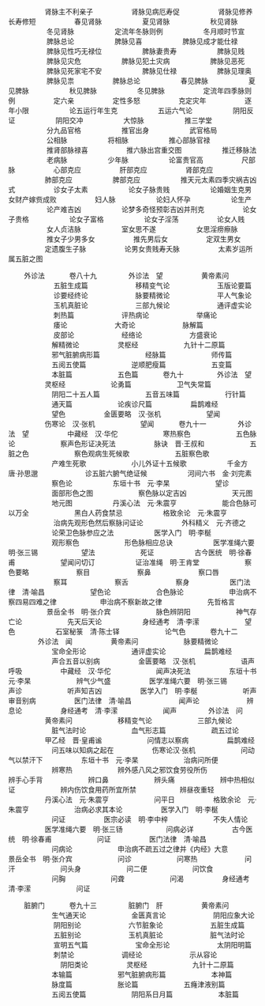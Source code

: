<!-- { "loadSidebar": true } -->
　　　　　  肾脉主不利亲子
　　　　　  肾脉见病厄寿促
　　　　　  肾脉见修养长寿修短
　　　　　  春见肾脉
　　 　　　 夏见肾脉
　　 　　　 秋见肾脉
　　 　　　 冬见肾脉
　　 　　　 定流年冬脉则例
　　 　　　 冬月顺时节宣
　　 　　　 脾脉总论
　　 　　　 脾脉见喜
　　 　　　 脾脉见成才能仕禄
　　 　　　 脾脉见性巧无禄位
　　 　　　 脾脉妻贵寿
　　 　　　 脾脉见贱
　　 　　　 脾脉见灾危
　　 　　　 脾脉见犯土灾病
　　 　　　 脾脉见恶死
　　 　　　 脾脉见死家宅不安
　　 　　　 脾脉见仕禄
　　 　　　 脾脉见理奥
　　 　　　 脾脉见祟
　　　　　  脾脉总论
　　 　　　 春见脾脉
　　 　　　 夏见脾脉
　　 　　　 秋见脾脉
　　 　　　 冬见脾脉
　　　　　  定流年四季脉则例
　　　　　  定六亲
　　　　　  定性多怒
　　　　　  克定灾年
　　　　　  逐年小限
　　 　　　 论五运行年生克
　　 　　　 五运六气论
　　 　　　 阴阳反证
　　 　　　 阴阳交冲
　　 　　　 大惊脉
　　 　　　 推三学堂
　　 　　　 分九品官格
　　 　　　 推官出身
　　 　　　 武官格局
　　 　　　 公相脉
　　 　　　 将相脉
　　 　　　 推心部脉官禄
　　 　　　 推肾部脉禄喜
　　　　　  推六脉出宫重交图
　　 　　　 推迁移脉法
　　 　　　 老病脉
　　 　　　 少年脉
　　 　　　 论富贵官高
　　　　　  尺部脉
　　　　　  心部克应
　　　　　  肝部克应
　　　　　  肾部克应
　　　　　  肺部克应
　　 　　　 脾部克应
　　 　　　 推天元太素四季灾祸吉凶式　　 　　　 诊女子太素
　　 　　　 论女子脉贵贱
　　 　　　 论婚姻生克男女财产嫁赀成败　　 　　　 妇人脉
　　 　　　 论妇人怀孕
　　 　　　 论生产
　　 　　　 论产难吉凶
　　 　　　 论梦多奇怪预彰吉凶并刑克　　 　　　 论女子贵格
　　 　　　 论女子富格
　　 　　　 论女子淫荡
　　　　　  论女人贱
　　 　　　 女人贞洁脉
　　 　　　 室女思不遂
　　 　　　 女思淫痨瘵脉
　　 　　　 推女子少男多女
　　　　　  推先男后女
　　　　　  定双生男女
　　　　　  定遗腹生子脉
　　　　　  论男女贵贱寿夭脉
　　　　　  太素岁运所属五脏之图

　　  外诊法
　　　  卷八十九
　　　　  外诊法　望
　　　　　  黄帝素问
　　　　　 　 五脏生成篇
　　　　　 　 移精变气论
　　　　　 　 玉版论要篇
　　　　　 　 诊要经终论
　　　　　 　 脉要精微论
　　　　　 　 平人气象论
　　　　　 　 玉机真脏论
　　　　　 　 三部九候论
　　　　　 　 通评虚实论
　　　　　 　 刺热篇
　　　　　 　 评热病论
　　　　　 　 举痛论
　　　　　 　 痿论
　　　　　 　 大奇论
　　　　　 　 脉解篇
　　　　　 　 皮部论
　　　　　 　 经络论
　　　　　 　 方盛衰论
　　　　　　  解精微论
　　　　　  灵枢经
　　　　　　  九针十二原篇
　　　　　　  邪气脏腑病形篇
　　　　　　  经脉篇
　　　　　　  师传篇
　　　　　　  五阅五使篇
　　　　　　  逆顺肥瘦篇
　　　　　　  五变篇
　　　　　　  本脏篇
　　　　　　  五色篇
　　　  卷九十
　　 　　 外诊法　望
　　　　　  灵枢经
　　　　　　  论勇篇
　　　　　　  卫气失常篇
　　　　　　  阴阳二十五人篇
　　　　　　  五音五味篇
　　　　　　  行针篇
　　　　　　  通天篇
　　　　　　  论疾诊尺篇
　　　　　  扁鹊难经
　　　　　　  望色
　　　　　  金匮要略　汉·张机
　　　　　　  望闻
　　　　　  伤寒论　汉·张机
　　　　　　  望闻
　　　  卷九十一
　　　　  外诊法　望
　　　　　  中藏经　汉·华佗
　　　　　　  寒热察色
　　　　　　  五色脉论
　　　　　　  察声色形证决死法
　　　　　  脉诀　晋·王叔和
　　　　　　  五脏之色
　　　　　　  察色观病生死候歌
　　　　　　  五脏察色歌
　　　　　　  产难生死歌
　　　　　　  小儿外证十五候歌
　　 　　　 千金方　唐·孙思邈
　　 　　　　 诊五脏六腑气绝证候
　　 　　　 河间六书　金·刘完素
　　　　　　  察色论
　　 　　　 东垣十书　元·李杲
　　　　　　  望诊
　　　　　　  面部形色之图
　　　　　　  察色脉以定吉凶
　　　　　　  天元图
　　　　　　  地元图
　　 　　　 丹溪心法　元·朱震亨
　　　　　　  能合色脉可以万全
　　　　　　  黑白人药食禁忌
　　 　　　 格致余论　元·朱震亨
　　 　　　　 治病先观形色然后察脉问证论　　 　　　 外科精义　元·齐德之
　　　　　　  论荣卫色脉参应之法
　　 　　　 医学入门　明·李梴
　　　　　　  观形察色
　　　　　　  形色脉相应总诀
　　 　　　 医学准绳六要　明·张三锡　　　　　　  望法
　　　　　　  死证
　　 　　　 古今医统　明·徐春甫
　　　　　　  望闻问切订
　　 　　　 证治准绳　明·王肯堂
　　　　　　 察色要略
　　 　　　　 察目
　　 　　　　 察鼻
　　 　　　　 察口唇
　　 　　　　 察耳
　　 　　　　 察舌
　　 　　　　 察身
　　 　　　 医门法律　清·喻昌
　　　　　　  望色论
　　　　　　  合色脉论
　　　　　　  申治病不察四易四难之律　　　　　　 申治病不察新故之律
　　　　　　  先哲格言
　　 　　　 景岳全书　明·张介宾
　　　　　　  脉色辨阴阳
　　　　　　  神气存亡论
　　　　　　  先天后天论
　　 　　　 身经通考　清·李潆
　　　　　　  望色
　　 　　　 石室秘箓　清·陈士铎
　　　　　　  论气色
　　　  卷九十二
　　　　  外诊法　闻
　　　　　  黄帝素问
　　　　　　  脉要精微论
　　　　　　  宝命全形论
　　　　　　  通评虚实论
　　　　　  扁鹊难经
　　　　　　  声合五音以别病
　　　　　  金匮要略　汉·张机
　　　　　　  语声呼吸
　　　　　  中藏经　汉·华佗
　　　　　　  闻声决死法
　　　　　  东垣十书　元·李杲
　　　　　　  辨气少气盛
　　　　　  医学准绳六要　明·张三锡　　　　　　  声诊
　　　　　　  听声知吉凶
　　　　　  医学入门　明·李梴
　　　　　　  听声审音别病
　　　　　  医门法律　清·喻昌
　　 　　　　 闻声论
　　 　　　　 辨息论
　　　　　  身经通考　清·李潆
　　　　　　  闻声
　　　　  外诊法　问
　　　　　  黄帝素问
　　　　　　  移精变气论
　　　　　　  三部九候论
　　　　　　  脏气法时论
　　　　　　  血气形志篇
　　　　　　  疏五过论
　　　　　  甲乙经　晋·皇甫谧
　　　　　　  问情志以察病
　　　　　  扁鹊难经
　　　　　　  问五味以知病之起在
　　　　　  伤寒论汉·张机
　　　　　　  问动气以禁汗下
　　　　　  东垣十书　元·李杲
　　　　　　  治病问所便
　　　　　　  辨寒热
　　　　　　  辨外感八风之邪饮食劳役所伤　　　　　　 辨手心手背
　　　　　　  辨口鼻
　　　　　　  辨头痛
　　　　　　  辨中热相似证
　　　　　　  辨内伤饮食用药所宜所禁　　　　　　  辨昼夜重轻
　　　　　  丹溪心法　元·朱震亨
　　　　　　  问平日
　　　　　  格致余论　元·朱震亨
　　　　　　  治病必求其本论
　　　　　  医学入门　明·李梴
　　　　　　  问证
　　　　　  医宗必读　明·李中梓
　　　　　　  不失人情论
　　　　　  医学准绳六要　明·张三钖　　　　　　  问病必详
　　　　　  古今医统　明·徐春甫
　　　　　　  问证
　　　　　  医门法律　清·喻昌
　　　　　　  问病论
　　　　　　  申治病不疏五过之律并《内经》大意　　 　　　 景岳全书　明·张介宾
　　　　　　  问诊
　　　　　　  问寒热
　　 　　　　 问汗
　　　　　　  问头身
　　　　　　  问二便
　　　　　　  问饮食
　　　　　　  问胸
　　　　　　  问聋
　　　　　　  问渴
　　　　　  身经通考　清·李潆
　　　　　　  问证

　　  脏腑门
　　　  卷九十三
　　　　  脏腑门　肝
　　　　　  黄帝素问
　　　　　　  生气通天论
　　　　　　  金匮真言论
　　 　　　　 阴阳应象大论
　　 　　　　 阴阳别论
　　 　　　　 六节脏象论
　　 　　　　 五脏生成篇
　　 　　　　 五脏别论
　　 　　　　 玉机真脏论
　　 　　　　 脏气法时论
　　 　　　　 宣明五气篇
　　 　　　　 宝命全形论
　　 　　　　 太阴阳明篇
　　 　　　　 刺禁论
　　 　　　　 调经论
　　 　　　　 示从容论
　　　 　　　　 阴阳类论
　　　　　  灵枢经
　　　　　　  九针十二原篇
　　　　　　  本输篇
　　　　　　  邪气脏腑病形篇
　　　　　　  本神篇
　　　　　　  脉度篇
　　　　　　  胀论篇
　　　　　　  五癃津液别篇
　　　　　　  五阅五使篇
　　　　　　  阴阳系日月篇
　　　　　　  本脏篇
